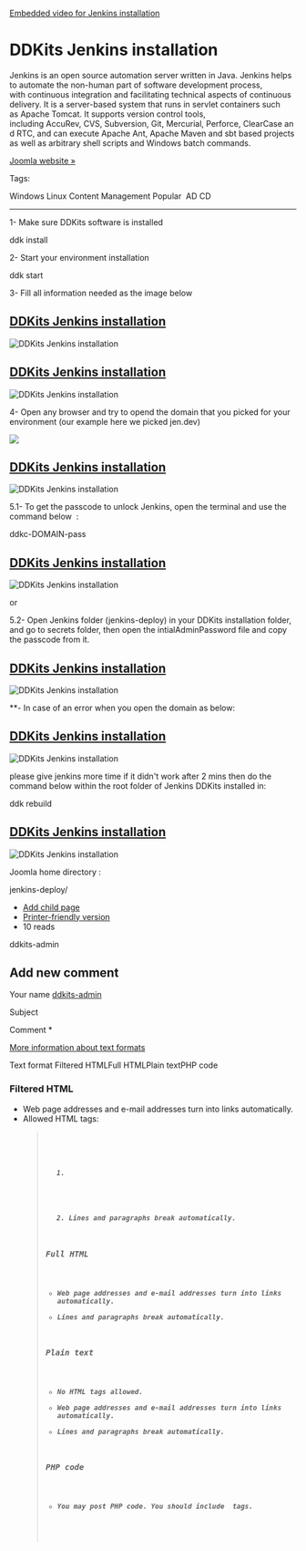 <a href="https://www.youtube-nocookie.com/embed/hAQI9eYQugg?rel=0&amp;wmode=opaque">Embedded video for Jenkins installation</a>

DDKits Jenkins installation
===========================

Jenkins is an open source automation server written in Java. Jenkins helps to automate the non-human part of software development process, with continuous integration and facilitating technical aspects of continuous delivery. It is a server-based system that runs in servlet containers such as Apache Tomcat. It supports version control tools, including AccuRev, CVS, Subversion, Git, Mercurial, Perforce, ClearCase and RTC, and can execute Apache Ant, Apache Maven and sbt based projects as well as arbitrary shell scripts and Windows batch commands.

[Joomla website »](https://www.google.com/url?sa=t&rct=j&q=&esrc=s&source=web&cd=1&cad=rja&uact=8&ved=0ahUKEwjc6_H_je7VAhXph1QKHdthBcMQFggoMAA&url=https%3A%2F%2Fjenkins.io%2F&usg=AFQjCNHwOJU-lmtmG89TB7bVdt1VJu8R8A)  

Tags:

Windows Linux Content Management Popular  AD CD

* * *

1- Make sure DDKits software is installed

ddk install

2- Start your environment installation

ddk start

3- Fill all information needed as the image below

[DDKits Jenkins installation](/file/144)
----------------------------------------

![DDKits Jenkins installation](https://ddkits.com/sites/files/Screen%20Shot%202017-08-23%20at%2011.37.00%20AM.png "DDKits Jenkins installation")

[DDKits Jenkins installation](/file/145)
----------------------------------------

![DDKits Jenkins installation](https://ddkits.com/sites/files/Screen%20Shot%202017-08-23%20at%2011.37.15%20AM.png "DDKits Jenkins installation")

4- Open any browser and try to opend the domain that you picked for your environment (our example here we picked jen.dev)

![](https://ddkits.com/sites/default/files/Screen%20Shot%202017-07-03%20at%206.25.59%20PM.png)

[DDKits Jenkins installation](/file/148)
----------------------------------------

![DDKits Jenkins installation](https://ddkits.com/sites/files/Screen%20Shot%202017-08-23%20at%2011.40.40%20AM.png "DDKits Jenkins installation")

5.1- To get the passcode to unlock Jenkins, open the terminal and use the command below  :

ddkc-DOMAIN-pass

[DDKits Jenkins installation](/file/153)
----------------------------------------

![DDKits Jenkins installation](https://ddkits.com/sites/files/Screen%20Shot%202017-08-23%20at%2012.02.49%20PM.png "DDKits Jenkins installation")

or

5.2- Open Jenkins folder (jenkins-deploy) in your DDKits installation folder, and go to secrets folder, then open the intialAdminPassword file and copy the passcode from it.

[DDKits Jenkins installation](/file/149)
----------------------------------------

![DDKits Jenkins installation](https://ddkits.com/sites/files/Screen%20Shot%202017-08-23%20at%2012.01.25%20PM.png "DDKits Jenkins installation")

\*\*- In case of an error when you open the domain as below:

[DDKits Jenkins installation](/file/146)
----------------------------------------

![DDKits Jenkins installation](https://ddkits.com/sites/files/Screen%20Shot%202017-08-23%20at%2011.37.37%20AM.png "DDKits Jenkins installation")

please give jenkins more time if it didn't work after 2 mins then do the command below within the root folder of Jenkins DDKits installed in:

ddk rebuild

[DDKits Jenkins installation](/file/147)
----------------------------------------

![DDKits Jenkins installation](https://ddkits.com/sites/files/Screen%20Shot%202017-08-23%20at%2011.37.52%20AM.png "DDKits Jenkins installation")

Joomla home directory :

jenkins-deploy/

*   [Add child page](/node/add/book?parent=693)
*   [Printer-friendly version](/book/export/html/36 "Show a printer-friendly version of this book page and its sub-pages.")
*   10 reads

ddkits-admin

Add new comment
---------------

Your name [ddkits-admin](/users/ddkits-admin "View user profile.")

Subject 

Comment \*

[More information about text formats](/filter/tips)

Text format Filtered HTMLFull HTMLPlain textPHP code

### Filtered HTML

*   Web page addresses and e-mail addresses turn into links automatically.
*   Allowed HTML tags: <a> <em> <strong> <cite> <blockquote> <code> <ul> <ol> <li> <dl> <dt> <dd>
*   Lines and paragraphs break automatically.

### Full HTML

*   Web page addresses and e-mail addresses turn into links automatically.
*   Lines and paragraphs break automatically.

### Plain text

*   No HTML tags allowed.
*   Web page addresses and e-mail addresses turn into links automatically.
*   Lines and paragraphs break automatically.

### PHP code

*   You may post PHP code. You should include <?php ?> tags.